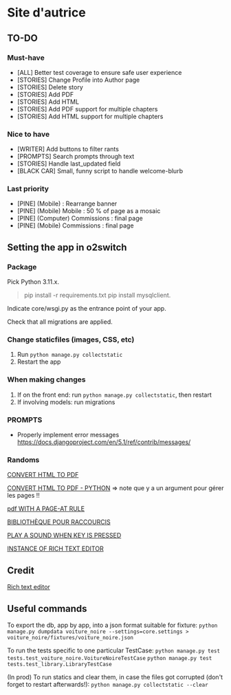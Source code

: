 # Site d'autrice

## TO-DO
### Must-have
- [ALL] Better test coverage to ensure safe user experience
- [STORIES] Change Profile into Author page
- [STORIES] Delete story
- [STORIES] Add PDF
- [STORIES] Add HTML
- [STORIES] Add PDF support for multiple chapters
- [STORIES] Add HTML support for multiple chapters

### Nice to have
- [WRITER] Add buttons to filter rants
- [PROMPTS] Search prompts through text
- [STORIES] Handle last_updated field
- [BLACK CAR] Small, funny script to handle welcome-blurb

### Last priority
- [PINE] (Mobile) : Rearrange banner
- [PINE] (Mobile) Mobile : 50 % of page as a mosaic
- [PINE] (Computer) Commissions : final page
- [PINE] (Mobile) Commissions : final page

## Setting the app in o2switch
### Package

Pick Python 3.11.x.

> pip install -r requirements.txt
> pip install mysqlclient.

Indicate core/wsgi.py as the entrance point of your app.

Check that all migrations are applied.

### Change staticfiles (images, CSS, etc)
1. Run `python manage.py collectstatic`
2. Restart the app

### When making changes
1. If on the front end: run `python manage.py collectstatic`, then restart
2. If involving models: run migrations

### PROMPTS
- Properly implement error messages https://docs.djangoproject.com/en/5.1/ref/contrib/messages/


### Randoms
[CONVERT HTML TO PDF](https://doc.courtbouillon.org/weasyprint/stable/)

[CONVERT HTML TO PDF - PYTHON](https://doc.courtbouillon.org/weasyprint/stable/first_steps.html#python-library) => note que y a un argument pour gérer les pages !!

[pdf WITH A PAGE-AT RULE](https://developer.mozilla.org/en-US/docs/Web/CSS/@page)

[BIBLIOTHÈQUE POUR RACCOURCIS](https://www.npmjs.com/package/hotkeys-js)

[PLAY A SOUND WHEN KEY IS PRESSED](https://stackoverflow.com/questions/12578379/play-a-sound-when-a-key-is-pressed)

[INSTANCE OF RICH TEXT EDITOR](https://codingtorque.com/rich-text-editor-using-javascript/)

## Credit
[Rich text editor](https://codepen.io/BibekOli/pen/abRgbVW)


## Useful commands
To export the db, app by app, into a json format suitable for fixture:
`python manage.py dumpdata voiture_noire --settings=core.settings > voiture_noire/fixtures/voiture_noire.json`

To run the tests specific to one particular TestCase:
`python manage.py test tests.test_voiture_noire.VoitureNoireTestCase`
`python manage.py test tests.test_library.LibraryTestCase`

(In prod) To run statics and clear them, in case the files got corrupted (don't forget to restart afterwards!):
`python manage.py collectstatic --clear`
